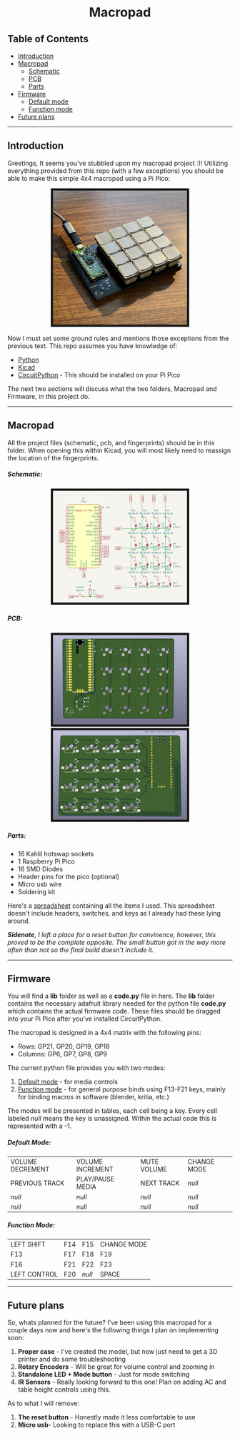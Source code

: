 <h1 align="center"> Macropad </h1>

## Table of Contents
* [Introduction](#introduction)
* [Macropad](#macropad)
    * [Schematic](#schematic)
    * [PCB](#pcb)
    * [Parts](#parts)
* [Firmware](#firmware)
    * [Default mode](#default-mode)
    * [Function mode](#function-mode)
* [Future plans](#future-plans)

<hr>

## Introduction

Greetings, It seems you've stubbled upon my macropad project :)!
Utilizing everything provided from this repo (with a few exceptions) you should be able to make this simple 4x4 macropad using a Pi Pico:

<p align="center">
    <img src="images/macropad.jpg" width="300px" height="300px" style="border: 5px solid">
</p>

Now I must set some ground rules and mentions those exceptions from the previous text. 
This repo assumes you have knowledge of:

* [Python](https://www.python.org/)
* [Kicad](https://www.kicad.org/)
* [CircuitPython](https://circuitpython.org/) - This should be installed on your Pi Pico

The next two sections will discuss what the two folders, Macropad and Firmware, in this project do.
<hr>

## Macropad

All the project files (schematic, pcb, and fingerprints) should be in this folder. When opening this within Kicad, you will most likely need to reassign the location of the fingerprints.

##### Schematic:
<p align="center">
    <img src="images/schematic.png" width="300px" height="250px" style="border: 5px solid">
</p>

##### PCB:
<p align="center">
    <img src="images/pcbFront.png" width="300px" height="200px" style="border: 5px solid">
    <img src="images/pcbBack.png" width="300px" height="200px" style="border: 5px solid">
</p>

##### Parts:
* 16 Kahlil hotswap sockets
* 1 Raspberry Pi Pico
* 16 SMD Diodes
* Header pins for the pico (optional)
* Micro usb wire
* Soldering kit

Here's a [spreadsheet](https://docs.google.com/spreadsheets/d/1NUBolih80QTXxrNlfvGj-lknc-THMJnu64dy0pHb7lM/edit?usp=sharing) containing all the items I used. This spreadsheet doesn't include headers, switches, and keys as I already had these lying around.

<i><b>Sidenote</b>, I left a place for a reset button for convinence, however, this proved to be the complete opposite. The small button got in the way more often than not so the final build doesn't include it. </i>

<hr>

## Firmware

You will find a <b>lib</b> folder as well as a <b>code.py</b> file in here. The <b>lib</b> folder contains the necessary adafruit library needed for the python file <b>code.py</b> which contains the actual firmware code. These files should be dragged into your Pi Pico after you've installed CircuitPython.

The macropad is designed in a 4x4 matrix with the following pins:

* Rows: GP21, GP20, GP19, GP18
* Columns: GP6, GP7, GP8, GP9

The current python file provides you with two modes:
1. [Default mode](#default-mode) - for media controls
2. [Function mode](#function-mode) - for general purpose binds using F13-F21 keys, mainly for binding macros in software (blender, kritia, etc.)

The modes will be presented in tables, each cell being a key. Every cell labeled <i>null</i> means the key is unassigned. Within the actual code this is represented with a -1.

##### Default Mode:

<table>
    <tr>
        <td>VOLUME DECREMENT</td>
        <td>VOLUME INCREMENT</td>
        <td>MUTE VOLUME</td>
        <td>CHANGE MODE</td>
    </tr>
    <tr>
        <td>PREVIOUS TRACK</td>
        <td>PLAY/PAUSE MEDIA</td>
        <td>NEXT TRACK</td>
        <td><i>null</i></td>
    </tr>
    <tr>
        <td><i>null</i></td>
        <td><i>null</i></td>
        <td><i>null</i></td>
        <td><i>null</i></td>
    </tr>
    <tr>
        <td><i>null</i></td>
        <td><i>null</i></td>
        <td><i>null</i></td>
        <td><i>null</i></td>
    </tr>
</table>

##### Function Mode:

<table>
    <tr>
        <td>LEFT SHIFT</td>
        <td>F14</td>
        <td>F15</td>
        <td>CHANGE MODE</td>
    </tr>
    <tr>
        <td>F13</td>
        <td>F17</td>
        <td>F18</td>
        <td>F19</td>
    </tr>
    <tr>
        <td>F16</td>
        <td>F21</td>
        <td>F22</td>
        <td>F23</td>
    </tr>
    <tr>
        <td>LEFT CONTROL</td>
        <td>F20</td>
        <td><i>null</i></td>
        <td>SPACE</td>
    </tr>
</table>

<hr>

## Future plans

So, whats planned for the future? I've been using this macropad for a couple days now and here's the following things I plan on implementing soon:

1. <b>Proper case</b> - I've created the model, but now just need to get a 3D printer and do some troubleshooting
2. <b>Rotary Encoders</b> - Will be great for volume control and zooming in
3. <b>Standalone LED + Mode button</b> - Just for mode switching
4. <b>IR Sensors</b> - Really looking forward to this one! Plan on adding AC and table height controls using this.

As to what I will remove:
1. <b>The reset button</b> - Honestly made it less comfortable to use
2. <b>Micro usb</b>- Looking to replace this with a USB-C port
